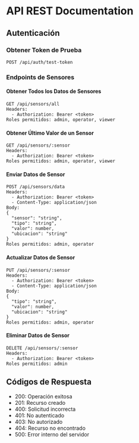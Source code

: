 # API REST Documentation

## Autenticación

### Obtener Token de Prueba
```http
POST /api/auth/test-token
```

### Endpoints de Sensores

#### Obtener Todos los Datos de Sensores
```http
GET /api/sensors/all
Headers:
  - Authorization: Bearer <token>
Roles permitidos: admin, operator, viewer
```

#### Obtener Último Valor de un Sensor
```http
GET /api/sensors/:sensor
Headers:
  - Authorization: Bearer <token>
Roles permitidos: admin, operator, viewer
```

#### Enviar Datos de Sensor
```http
POST /api/sensors/data
Headers:
  - Authorization: Bearer <token>
  - Content-Type: application/json
Body:
{
  "sensor": "string",
  "tipo": "string",
  "valor": number,
  "ubicacion": "string"
}
Roles permitidos: admin, operator
```

#### Actualizar Datos de Sensor
```http
PUT /api/sensors/:sensor
Headers:
  - Authorization: Bearer <token>
  - Content-Type: application/json
Body:
{
  "tipo": "string",
  "valor": number,
  "ubicacion": "string"
}
Roles permitidos: admin, operator
```

#### Eliminar Datos de Sensor
```http
DELETE /api/sensors/:sensor
Headers:
  - Authorization: Bearer <token>
Roles permitidos: admin
```

## Códigos de Respuesta

- 200: Operación exitosa
- 201: Recurso creado
- 400: Solicitud incorrecta
- 401: No autenticado
- 403: No autorizado
- 404: Recurso no encontrado
- 500: Error interno del servidor 